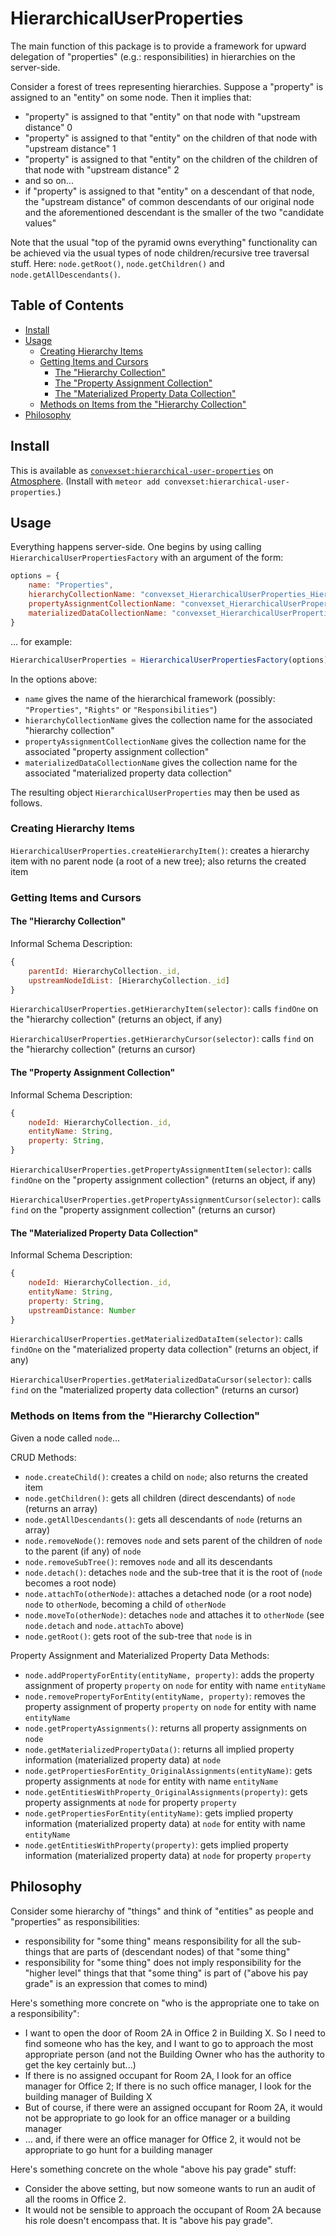 # HierarchicalUserProperties

The main function of this package is to provide a framework for upward delegation of "properties" (e.g.: responsibilities) in hierarchies on the server-side.

Consider a forest of trees representing hierarchies. Suppose a "property" is assigned to an "entity" on some node. Then it implies that:
 - "property" is assigned to that "entity" on that node with "upstream distance" 0
 - "property" is assigned to that "entity" on the children of that node with "upstream distance" 1
 - "property" is assigned to that "entity" on the children of the children of that node with "upstream distance" 2
 - and so on...
 - if "property" is assigned to that "entity" on a descendant of that node, the "upstream distance" of common descendants of our original node and the aforementioned descendant is the smaller of the two "candidate values"

Note that the usual "top of the pyramid owns everything" functionality can be achieved via the usual types of node children/recursive tree traversal stuff. Here: `node.getRoot()`, `node.getChildren()` and `node.getAllDescendants()`.

## Table of Contents

<!-- START doctoc generated TOC please keep comment here to allow auto update -->
<!-- DON'T EDIT THIS SECTION, INSTEAD RE-RUN doctoc TO UPDATE -->


- [Install](#install)
- [Usage](#usage)
  - [Creating Hierarchy Items](#creating-hierarchy-items)
  - [Getting Items and Cursors](#getting-items-and-cursors)
    - [The "Hierarchy Collection"](#the-hierarchy-collection)
    - [The "Property Assignment Collection"](#the-property-assignment-collection)
    - [The "Materialized Property Data Collection"](#the-materialized-property-data-collection)
  - [Methods on Items from the "Hierarchy Collection"](#methods-on-items-from-the-hierarchy-collection)
- [Philosophy](#philosophy)

<!-- END doctoc generated TOC please keep comment here to allow auto update -->

## Install

This is available as [`convexset:hierarchical-user-properties`](https://atmospherejs.com/convexset/hierarchical-user-properties) on [Atmosphere](https://atmospherejs.com/). (Install with `meteor add convexset:hierarchical-user-properties`.)

## Usage

Everything happens server-side. One begins by using calling `HierarchicalUserPropertiesFactory` with an argument of the form:
```javascript
options = {
    name: "Properties",
    hierarchyCollectionName: "convexset_HierarchicalUserProperties_Hierarchies",
    propertyAssignmentCollectionName: "convexset_HierarchicalUserProperties_PropertyAssignments",
    materializedDataCollectionName: "convexset_HierarchicalUserProperties_MaterializedData"
}
```
... for example:
```javascript
HierarchicalUserProperties = HierarchicalUserPropertiesFactory(options);
```
In the options above:
 - `name` gives the name of the hierarchical framework (possibly: `"Properties"`, `"Rights"` or `"Responsibilities"`)
 - `hierarchyCollectionName` gives the collection name for the associated "hierarchy collection"
 - `propertyAssignmentCollectionName` gives the collection name for the associated "property assignment collection"
 - `materializedDataCollectionName` gives the collection name for the associated "materialized property data collection"

The resulting object `HierarchicalUserProperties` may then be used as follows.

### Creating Hierarchy Items

`HierarchicalUserProperties.createHierarchyItem()`: creates a hierarchy item with no parent node (a root of a new tree); also returns the created item

### Getting Items and Cursors

#### The "Hierarchy Collection"

Informal Schema Description:
```javascript
{
    parentId: HierarchyCollection._id,
    upstreamNodeIdList: [HierarchyCollection._id]
}
```

`HierarchicalUserProperties.getHierarchyItem(selector)`: calls `findOne` on the "hierarchy collection" (returns an object, if any)

`HierarchicalUserProperties.getHierarchyCursor(selector)`: calls `find` on the "hierarchy collection" (returns an cursor)

#### The "Property Assignment Collection"

Informal Schema Description:
```javascript
{
    nodeId: HierarchyCollection._id,
    entityName: String,
    property: String,
}
```

`HierarchicalUserProperties.getPropertyAssignmentItem(selector)`: calls `findOne` on the "property assignment collection" (returns an object, if any)

`HierarchicalUserProperties.getPropertyAssignmentCursor(selector)`: calls `find` on the "property assignment collection" (returns an cursor)

#### The "Materialized Property Data Collection"

Informal Schema Description:
```javascript
{
    nodeId: HierarchyCollection._id,
    entityName: String,
    property: String,
    upstreamDistance: Number
}
```

`HierarchicalUserProperties.getMaterializedDataItem(selector)`: calls `findOne` on the "materialized property data collection" (returns an object, if any)

`HierarchicalUserProperties.getMaterializedDataCursor(selector)`: calls `find` on the "materialized property data collection" (returns an cursor)


### Methods on Items from the "Hierarchy Collection"

Given a node called `node`...

CRUD Methods:
 - `node.createChild()`: creates a child on `node`; also returns the created item
 - `node.getChildren()`: gets all children (direct descendants) of `node` (returns an array)
 - `node.getAllDescendants()`: gets all descendants of `node` (returns an array)
 - `node.removeNode()`: removes `node` and sets parent of the children of `node` to the parent (if any) of `node`
 - `node.removeSubTree()`: removes `node` and all its descendants
 - `node.detach()`: detaches `node` and the sub-tree that it is the root of (`node` becomes a root node)
 - `node.attachTo(otherNode)`: attaches a detached node (or a root node) `node` to `otherNode`, becoming a child of `otherNode`
 - `node.moveTo(otherNode)`: detaches `node` and attaches it to `otherNode` (see `node.detach` and `node.attachTo` above)
 - `node.getRoot()`: gets root of the sub-tree that `node` is in
 
Property Assignment and Materialized Property Data Methods:
 - `node.addPropertyForEntity(entityName, property)`: adds the property assignment of property `property` on `node` for entity with name `entityName`
 - `node.removePropertyForEntity(entityName, property)`: removes the property assignment of property `property` on `node` for entity with name `entityName`
 - `node.getPropertyAssignments()`: returns all property assignments on `node`
 - `node.getMaterializedPropertyData()`: returns all implied property information (materialized property data) at `node`
 - `node.getPropertiesForEntity_OriginalAssignments(entityName)`: gets property assignments at `node` for entity with name `entityName`
 - `node.getEntitiesWithProperty_OriginalAssignments(property)`: gets property assignments at `node` for property `property`
 - `node.getPropertiesForEntity(entityName)`: gets implied property information (materialized property data) at `node` for entity with name `entityName`
 - `node.getEntitiesWithProperty(property)`: gets implied property information (materialized property data) at `node` for property `property`

## Philosophy

Consider some hierarchy of "things" and think of "entities" as people and "properties" as responsibilities:
 - responsibility for "some thing" means responsibility for all the sub-things that are parts of (descendant nodes) of that "some thing"
 - responsibility for "some thing" does not imply responsibility for the "higher level" things that that "some thing" is part of ("above his pay grade" is an expression that comes to mind)

Here's something more concrete on "who is the appropriate one to take on a responsibility":
 - I want to open the door of Room 2A in Office 2 in Building X. So I need to find someone who has the key, and I want to go to approach the most appropriate person (and not the Building Owner who has the authority to get the key certainly but...)
 - If there is no assigned occupant for Room 2A, I look for an office manager for Office 2; If there is no such office manager, I look for the building manager of Building X
 - But of course, if there were an assigned occupant for Room 2A, it would not be appropriate to go look for an office manager or a building manager
 - ... and, if there were an office manager for Office 2, it would not be appropriate to go hunt for a building manager

Here's something concrete on the whole "above his pay grade" stuff:
 - Consider the above setting, but now someone wants to run an audit of all the rooms in Office 2.
 - It would not be sensible to approach the occupant of Room 2A because his role doesn't encompass that. It is "above his pay grade".